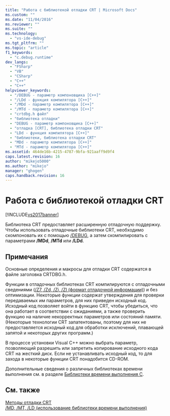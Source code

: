 ```yaml
---
title: "Работа с библиотекой отладки CRT | Microsoft Docs"
ms.custom: ""
ms.date: "11/04/2016"
ms.reviewer: ""
ms.suite: ""
ms.technology: 
  - "vs-ide-debug"
ms.tgt_pltfrm: ""
ms.topic: "article"
f1_keywords: 
  - "c.debug.runtime"
dev_langs: 
  - "FSharp"
  - "VB"
  - "CSharp"
  - "C++"
  - "C++"
helpviewer_keywords: 
  - "/DEBUG - параметр компоновщика [С++]"
  - "/LDd - функция компилятора [C++]"
  - "/MDd - параметр компилятора [C++]"
  - "/MTd - параметр компилятора [C++]"
  - "crtdbg.h файл"
  - "библиотека отладки"
  - "DEBUG - параметр компоновщика [С++]"
  - "отладка [CRT], библиотека отладки CRT"
  - "LDd - функция компилятора [C++]"
  - "библиотеки, библиотека отладки CRT"
  - "MDd - параметр компилятора [C++]"
  - "MTd - параметр компилятора [C++]"
ms.assetid: 464de16b-4215-4787-9bfa-921aaff9d9f4
caps.latest.revision: 16
author: "mikejo5000"
ms.author: "mikejo"
manager: "ghogen"
caps.handback.revision: 16
---
```

# Работа с библиотекой отладки CRT
[!INCLUDE[vs2017banner](../code-quality/includes/vs2017banner.md)]

Библиотека CRT предоставляет расширенную отладочную поддержку.  Чтобы использовать отладочные библиотеки CRT, необходимо скомпоновать их с помощью [\/DEBUG](/visual-cpp/build/reference/debug-generate-debug-info), а затем скомпилировать с параметрами **\/MDd**, **\/MTd** или **\/LDd**.  
  
## Примечания  
 Основные определения и макросы для отладки CRT содержатся в файле заголовка CRTDBG.h.  
  
 Функции в отладочных библиотеках CRT компилируются с отладочными сведениями \([\/Z7, \/Zd, \/Zi, \/ZI \(формат отладочной информации\)](/visual-cpp/build/reference/z7-zi-zi-debug-information-format)\) и без оптимизации.  Некоторые функции содержат утверждения для проверки передаваемых им параметров, для них приведен исходный код.  Исходный код позволяет войти в функцию CRT, чтобы убедиться, что она работает в соответствии с ожиданиями, а также проверить функцию на наличие некорректных параметров или состояний памяти. \(Некоторые технологии CRT запатентованы, поэтому для них не предоставляется исходный код для обработки исключений, плавающей запятой и некоторых других программ.\)  
  
 В процессе установки Visual C\+\+ можно выбрать параметр, позволяющий разрешить или запретить копирование исходного кода CRT на жесткий диск.  Если не устанавливать исходный код, то для захода в некоторые функции CRT понадобится CD\-ROM.  
  
 Дополнительные сведения о различных библиотеках времени выполнения см. в разделе [Библиотеки времени выполнения C](/visual-cpp/c-runtime-library/crt-library-features).  
  
## См. также  
 [Методы отладки CRT](../debugger/crt-debugging-techniques.md)   
 [\/MD, \/MT, \/LD \(использование библиотеки времени выполнения\)](/visual-cpp/build/reference/md-mt-ld-use-run-time-library)